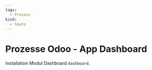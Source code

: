 ```yaml
---
tags:
  - Prozess
kind:
  - howto
---
```

# Prozesse Odoo - App Dashboard
Installation Modul Dashboard `dashboard`.
